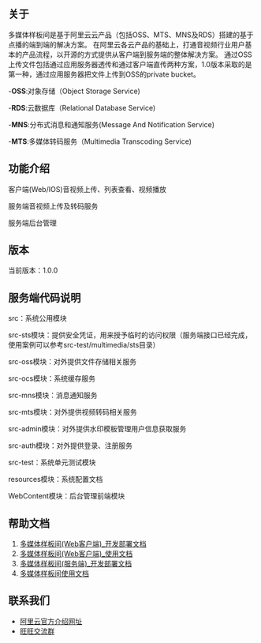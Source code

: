 ## 关于

多媒体样板间是基于阿里云云产品（包括OSS、MTS、MNS及RDS）搭建的基于点播的端到端的解决方案。 在阿里云各云产品的基础上，打通音视频行业用户基本的产品流程，以开源的方式提供从客户端到服务端的整体解决方案。 通过OSS上传文件包括通过应用服务器透传和通过客户端直传两种方案，1.0版本采取的是第一种，通过应用服务器把文件上传到OSS的private bucket。

-**OSS**:对象存储（Object Storage Service)

-**RDS**:云数据库（Relational Database Service)

-**MNS**:分布式消息和通知服务(Message And Notification Service)

-**MTS**:多媒体转码服务（Multimedia Transcoding Service)

## 功能介绍

客户端(Web/IOS)音视频上传、列表查看、视频播放

服务端音视频上传及转码服务

服务端后台管理

## 版本

当前版本：1.0.0

## 服务端代码说明
src：系统公用模块

src-sts模块：提供安全凭证，用来授予临时的访问权限（服务端接口已经完成，使用案例可以参考src-test/multimedia/sts目录）

src-oss模块：对外提供文件存储相关服务

src-ocs模块：系统缓存服务

src-mns模块：消息通知服务

src-mts模块：对外提供视频转码相关服务

src-admin模块：对外提供水印模板管理用户信息获取服务

src-auth模块：对外提供登录、注册服务

src-test：系统单元测试模块

resources模块：系统配置文档

WebContent模块：后台管理前端模块


## 帮助文档
1. [多媒体样板间(Web客户端)_开发部署文档](docs/多媒体样板间(Web客户端)_开发部署文档.pdf)
2. [多媒体样板间(Web客户端)_使用文档](docs/多媒体样板间(Web客户端)_使用文档.pdf)
3. [多媒体样板间(服务端)_开发部署文档](docs/多媒体样板-服务端文档.pdf)
4. [多媒体样板间使用文档](docs/多媒体样板-服务端文档.pdf)

## 联系我们
- [阿里云官方介绍网址](https://media.aliyun.com/video/?spm=5176.1890350.1002.4.JEwp6r)  
- [旺旺交流群](1642710247)
  


